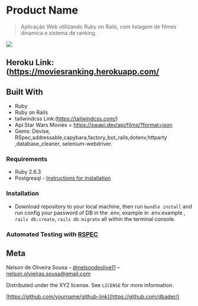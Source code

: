 # Product Name
> Aplicação Web utilizando Ruby on Rails, com listagem de filmes dinamica e sistema de ranking.

![](header.png)

## Heroku Link:(https://moviesranking.herokuapp.com/

## Built With

- Ruby
- Ruby on Rails
- tailwindcss Link:(https://tailwindcss.com/)
- Api Star Wars Movies = https://swapi.dev/api/films/?format=json
- Gems: Devise, RSpec,addressable,capybara,factory_bot_rails,dotenv,httparty ,database_cleaner, selenium-webdriver.

### Requirements

* Ruby 2.6.3
* Postgresql - [Instructions for installation](https://www.howtoforge.com/tutorial/ruby-on-rails-ror-with-postgresql-on-ubuntu-16-04/)

### Installation

* Download repository to your local machine, then run `bundle install` and run config your password of DB in the .env, example in .env.example , `rails db:create`, `rails db:migrate` all within the terminal console.

### Automated Testing with [RSPEC](https://github.com/rspec/rspec-rails)



## Meta

Nelson de Oliveira Sousa – [@nelsondeolive11](https://twitter.com/nelsondeolive11) – nelson.olvieiras.sousa@gmail.com

Distributed under the XYZ license. See ``LICENSE`` for more information.

[https://github.com/yourname/github-link](https://github.com/dbader/)

